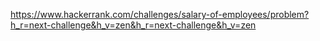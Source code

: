 https://www.hackerrank.com/challenges/salary-of-employees/problem?h_r=next-challenge&h_v=zen&h_r=next-challenge&h_v=zen
